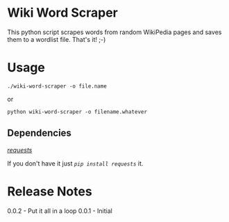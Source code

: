 # Wiki Word Scraper

This python script scrapes words from random WikiPedia pages and saves them to a wordlist file.  That's it! ;-)

# Usage

`./wiki-word-scraper -o file.name`

or 

`python wiki-word-scraper -o filename.whatever`

## Dependencies

*[requests](http://docs.python-requests.org/en/master/)*

If you don't have it just *`pip install requests`* it.

# Release Notes

0.0.2 - Put it all in a loop
0.0.1 - Initial
